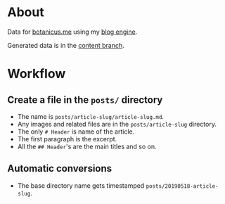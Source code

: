# About

Data for [botanicus.me](http://botanicus.me) using my [blog engine](https://github.com/botanicus/blog).

Generated data is in the [content branch](https://github.com/botanicus/data.blog/tree/content).

# Workflow

## Create a file in the `posts/` directory

- The name is `posts/article-slug/article-slug.md`.
- Any images and related files are in the `posts/article-slug` directory.
- The only `# Header` is name of the article.
- The first paragraph is the excerpt.
- All the `## Header`'s are the main titles and so on.

## Automatic conversions
- The base directory name gets timestamped `posts/20190518-article-slug`.
